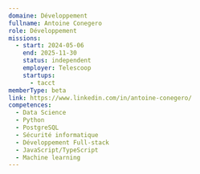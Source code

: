 ```yaml
---
domaine: Développement
fullname: Antoine Conegero
role: Développement
missions:
  - start: 2024-05-06
    end: 2025-11-30
    status: independent
    employer: Telescoop
    startups:
      - tacct
memberType: beta
link: https://www.linkedin.com/in/antoine-conegero/
competences:
  - Data Science
  - Python
  - PostgreSQL
  - Sécurité informatique
  - Développement Full-stack
  - JavaScript/TypeScript
  - Machine learning
---
```

